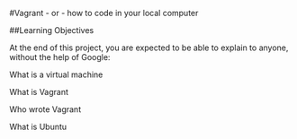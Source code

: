 #Vagrant - or - how to code in your local computer

##Learning Objectives

At the end of this project, you are expected to be able to explain to anyone, without the help of Google:

What is a virtual machine

What is Vagrant

Who wrote Vagrant

What is Ubuntu
